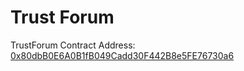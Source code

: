 # Trust Forum
TrustForum Contract Address: [0x80dbB0E6A0B1fB049Cadd30F442B8e5FE76730a6](https://explorer.rivest.inco.org/address/0x80dbB0E6A0B1fB049Cadd30F442B8e5FE76730a6)

